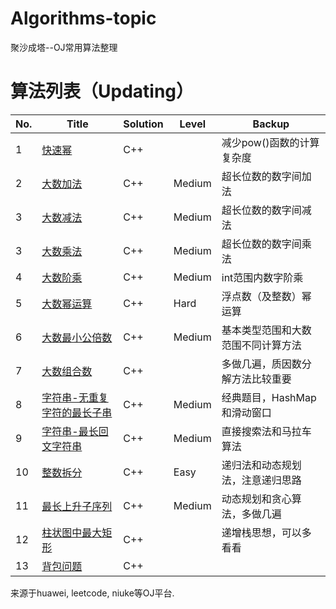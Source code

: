 # Algorithms-topic

聚沙成塔--OJ常用算法整理

# 算法列表（Updating）

|No.|Title|Solution|Level|Backup|
|---|-----|--------|-----|------|
|1|[快速幂](https://github.com/Wupingyang/Algorithms-topic/blob/master/%E5%BF%AB%E9%80%9F%E5%B9%82.md)|C++||减少pow()函数的计算复杂度|
|2|[大数加法](https://github.com/Wupingyang/Algorithms-topic/blob/master/%E5%A4%A7%E6%95%B0%E5%8A%A0%E6%B3%95.md)|C++|Medium|超长位数的数字间加法|
|3|[大数减法](https://github.com/Wupingyang/Algorithms-topic/blob/master/%E5%A4%A7%E6%95%B0%E5%87%8F%E6%B3%95.md)|C++|Medium|超长位数的数字间减法|
|3|[大数乘法](https://github.com/Wupingyang/Algorithms-topic/blob/master/%E5%A4%A7%E6%95%B0%E4%B9%98%E6%B3%95.md)|C++|Medium|超长位数的数字间乘法|
|4|[大数阶乘](https://github.com/Wupingyang/Algorithms-topic/blob/master/%E5%A4%A7%E6%95%B0%E9%98%B6%E4%B9%98.md)|C++|Medium|int范围内数字阶乘|
|5|[大数幂运算](https://github.com/Wupingyang/Algorithms-topic/blob/master/%E5%A4%A7%E6%95%B0%E5%B9%82%E8%BF%90%E7%AE%97.md)|C++|Hard|浮点数（及整数）幂运算|
|6|[大数最小公倍数](https://github.com/Wupingyang/Algorithms-topic/blob/master/%E5%A4%A7%E6%95%B0%E6%9C%80%E5%B0%8F%E5%85%AC%E5%80%8D%E6%95%B0.md)|C++|Medium|基本类型范围和大数范围不同计算方法|
|7|[大数组合数](https://github.com/Wupingyang/Algorithms-topic/blob/master/%E5%A4%A7%E6%95%B0%E7%BB%84%E5%90%88%E6%95%B0.md)|C++||多做几遍，质因数分解方法比较重要|
|8|[字符串-无重复字符的最长子串](https://github.com/Wupingyang/Algorithms-topic/blob/master/%E6%97%A0%E9%87%8D%E5%A4%8D%E5%AD%97%E7%AC%A6%E7%9A%84%E6%9C%80%E9%95%BF%E5%AD%90%E4%B8%B2.md)|C++|Medium|经典题目，HashMap和滑动窗口|
|9|[字符串-最长回文字符串](https://github.com/Wupingyang/Algorithms-topic/blob/master/%E5%AD%97%E7%AC%A6%E4%B8%B2-%E6%9C%80%E9%95%BF%E5%9B%9E%E6%96%87%E5%AD%90%E4%B8%B2.md)|C++|Medium|直接搜索法和马拉车算法|
|10|[整数拆分](https://github.com/Wupingyang/Algorithms-topic/blob/master/%E6%95%B4%E6%95%B0%E6%8B%86%E5%88%86.md)|C++|Easy|递归法和动态规划法，注意递归思路|
|11|[最长上升子序列](https://github.com/Wupingyang/Algorithms-topic/blob/master/%E6%9C%80%E9%95%BF%E4%B8%8A%E5%8D%87%E5%AD%90%E5%BA%8F%E5%88%97.md)|C++|Medium|动态规划和贪心算法，多做几遍|
|12|[柱状图中最大矩形](https://github.com/Wupingyang/Algorithms-topic/blob/master/%E6%9F%B1%E7%8A%B6%E5%9B%BE%E4%B8%AD%E6%9C%80%E5%A4%A7%E7%9F%A9%E5%BD%A2.md)|C++||递增栈思想，可以多看看|
|13|[背包问题]()|C++||

来源于huawei, leetcode, niuke等OJ平台.
